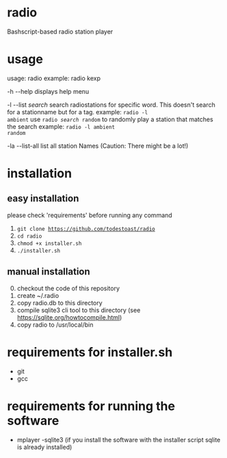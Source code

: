 # radio
Bashscript-based radio station player

# usage
usage: radio <stationname>
example: radio kexp

-h --help
displays help menu

-l --list <i>search</i>
search radiostations for specific word. This doesn't search for a stationname but for a tag.
example: <code>radio -l ambient</code>
use <code>radio <i>search</i> random</code> to randomly play a station that matches the search
example: <code>radio -l ambient random</code>

-la --list-all
list all station Names (Caution: There might be a lot!)

# installation
## easy installation
please check 'requirements' before running any command

1. <code>git clone https://github.com/todestoast/radio</code>
2. <code>cd radio</code>
3. <code>chmod +x installer.sh</code>
4. <code>./installer.sh</code>

## manual installation
0. checkout the code of this repository
1. create ~/.radio
2. copy radio.db to this directory
3. compile sqlite3 cli tool to this directory (see https://sqlite.org/howtocompile.html)
4. copy radio to /usr/local/bin

# requirements for installer.sh
- git
- gcc

# requirements for running the software
- mplayer
-sqlite3 (if you install the software with the installer script sqlite is already installed)
